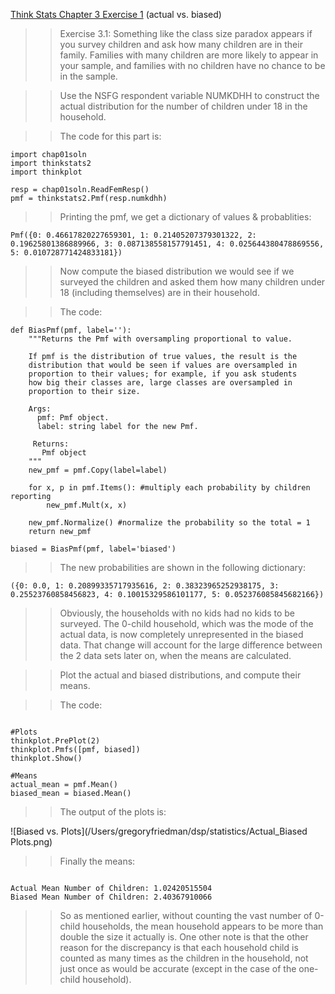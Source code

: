 [Think Stats Chapter 3 Exercise 1](http://greenteapress.com/thinkstats2/html/thinkstats2004.html#toc31) (actual vs. biased)

>> Exercise 3.1: Something like the class size paradox appears if you survey
children and ask how many children are in their family. Families with many
children are more likely to appear in your sample, and families with no
children have no chance to be in the sample.

>>Use the NSFG respondent variable NUMKDHH to construct the actual distribution
for the number of children under 18 in the household.

>>The code for this part is:

```
import chap01soln
import thinkstats2
import thinkplot

resp = chap01soln.ReadFemResp()
pmf = thinkstats2.Pmf(resp.numkdhh)

```
>>Printing the pmf, we get a dictionary of values & probablities:

```
Pmf({0: 0.46617820227659301, 1: 0.21405207379301322, 2: 0.19625801386889966, 3: 0.087138558157791451, 4: 0.025644380478869556, 5: 0.010728771424833181})
```

>>Now compute the biased distribution we would see if we surveyed the children
and asked them how many children under 18 (including themselves)
are in their household.

>>The code:

```
def BiasPmf(pmf, label=''):
    """Returns the Pmf with oversampling proportional to value.

    If pmf is the distribution of true values, the result is the
    distribution that would be seen if values are oversampled in
    proportion to their values; for example, if you ask students
    how big their classes are, large classes are oversampled in
    proportion to their size.

    Args:
      pmf: Pmf object.
      label: string label for the new Pmf.

     Returns:
       Pmf object
    """
    new_pmf = pmf.Copy(label=label)
    
    for x, p in pmf.Items(): #multiply each probability by children reporting
        new_pmf.Mult(x, x)
        
    new_pmf.Normalize() #normalize the probability so the total = 1
    return new_pmf

biased = BiasPmf(pmf, label='biased')

```

>>The new probabilities are shown in the following dictionary:

```
({0: 0.0, 1: 0.20899335717935616, 2: 0.38323965252938175, 3: 0.25523760858456823, 4: 0.10015329586101177, 5: 0.052376085845682166})

```

>>Obviously, the households with no kids had no kids to be surveyed.  The 0-child household, which was the mode of the actual data, is now completely unrepresented in the biased data.  That change will account for the large difference between the 2 data sets later on, when the means are calculated.

>>Plot the actual and biased distributions, and compute their means.

>>The code:

```

#Plots
thinkplot.PrePlot(2)
thinkplot.Pmfs([pmf, biased])
thinkplot.Show()

#Means
actual_mean = pmf.Mean()
biased_mean = biased.Mean()

```
>>The output of the plots is:

![Biased vs. Plots](/Users/gregoryfriedman/dsp/statistics/Actual_Biased Plots.png)


>>Finally the means:

```

Actual Mean Number of Children: 1.02420515504
Biased Mean Number of Children: 2.40367910066

```

>>So as mentioned earlier, without counting the vast number of 0-child households, the mean household appears to be more than double the size it actually is.  One other note is that the other reason for the discrepancy is that each household child is counted as many times as the children in the household, not just once as would be accurate (except in the case of the one-child household). 

